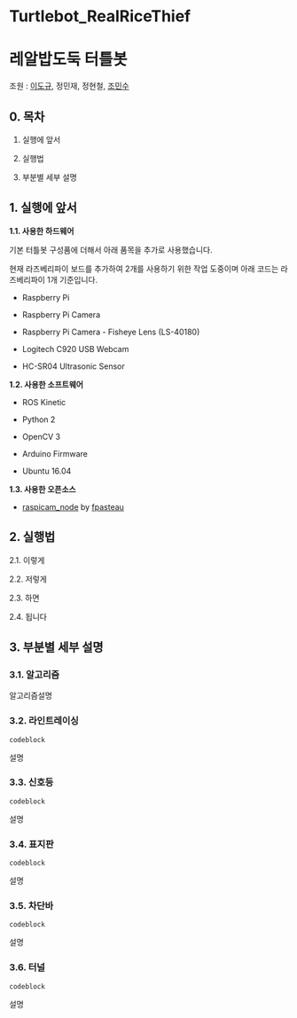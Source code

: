# Turtlebot_RealRiceThief

# 레알밥도둑 터틀봇
조원 : [이도규](https://github.com/ldkl123), 정민재, 정현철, [조민수](https://github.com/KoG-8)

## 0. 목차
1. 실행에 앞서

2. 실행법

3. 부분별 세부 설명


## 1. 실행에 앞서
**1.1. 사용한 하드웨어**

기본 터틀봇 구성품에 더해서 아래 품목을 추가로 사용했습니다.
 
현재 라즈베리파이 보드를 추가하여 2개를 사용하기 위한 작업 도중이며 아래 코드는 라즈베리파이 1개 기준입니다.

  + Raspberry Pi
  
  + Raspberry Pi Camera
  
  + Raspberry Pi Camera - Fisheye Lens (LS-40180)
  
  + Logitech C920 USB Webcam
  
  + HC-SR04 Ultrasonic Sensor



**1.2. 사용한 소프트웨어**

  + ROS Kinetic

  + Python 2
  
  + OpenCV 3
  
  + Arduino Firmware
  
  + Ubuntu 16.04

**1.3. 사용한 오픈소스**
  
  + [raspicam_node](https://github.com/fpasteau/raspicam_node) by [fpasteau](https://github.com/fpasteau)


## 2. 실행법 
2.1. 이렇게

2.2. 저렇게

2.3. 하면

2.4. 됩니다


## 3. 부분별 세부 설명

### 3.1. 알고리즘
알고리즘설명

### 3.2. 라인트레이싱
~~~
codeblock
~~~

설명

### 3.3. 신호등
~~~
codeblock
~~~

설명

### 3.4. 표지판
~~~
codeblock
~~~

설명

### 3.5. 차단바
~~~
codeblock
~~~

설명

### 3.6. 터널
~~~
codeblock
~~~

설명



